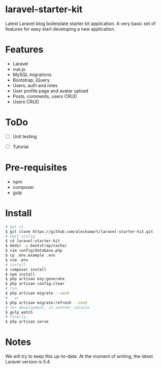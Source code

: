 # laravel-starter-kit

Latest Laravel blog boilerplate starter kit application. A very basic set of features for easy start developing a new application.

# Features

* Laravel
* vue.js
* MySQL migrations
* Bootstrap, jQuery
* Users, auth and roles
* User profile page and avatar upload
* Posts, comments, users CRUD
* Users CRUD

# ToDo

- [ ] Unit testing
- [ ] Tutorial


# Pre-requisites

 * npm
 * composer
 * gulp

# Install

```bash
# get it
$ git clone https://github.com/alecksmart/laravel-starter-kit.git
# edit config
$ cd laravel-starter-kit
$ mkdir -p bootstrap/cache/
$ vim config/database.php
$ cp .env.example .env
$ vim .env
# install
$ composer install
$ npm install
$ php artisan key:generate
$ php artisan config:clear
# run
$ php artisan migrate --seed
#   or
$ php artisan migrate:refresh --seed
# for development, in another console
$ gulp watch
# finally:
$ php artisan serve
```

# Notes

We will try to keep this up-to-date. At the moment of writing, the latest Laravel version is 5.4.